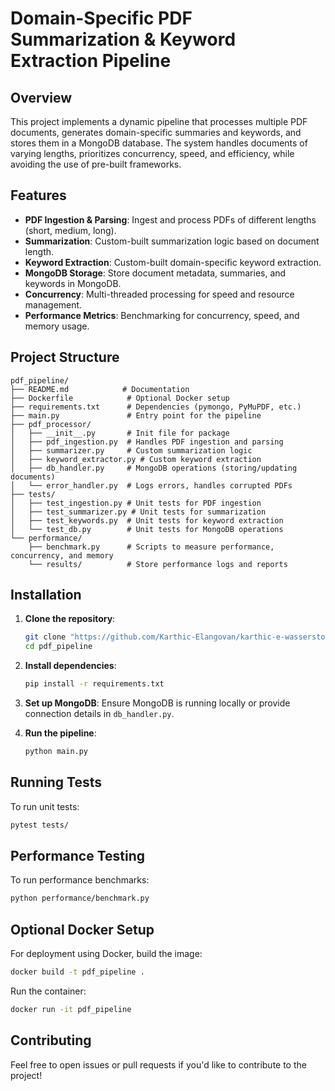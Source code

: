 # Domain-Specific PDF Summarization & Keyword Extraction Pipeline

## Overview
This project implements a dynamic pipeline that processes multiple PDF documents, generates domain-specific summaries and keywords, and stores them in a MongoDB database. The system handles documents of varying lengths, prioritizes concurrency, speed, and efficiency, while avoiding the use of pre-built frameworks.

## Features
- **PDF Ingestion & Parsing**: Ingest and process PDFs of different lengths (short, medium, long).
- **Summarization**: Custom-built summarization logic based on document length.
- **Keyword Extraction**: Custom-built domain-specific keyword extraction.
- **MongoDB Storage**: Store document metadata, summaries, and keywords in MongoDB.
- **Concurrency**: Multi-threaded processing for speed and resource management.
- **Performance Metrics**: Benchmarking for concurrency, speed, and memory usage.

## Project Structure

```plaintext
pdf_pipeline/
├── README.md            # Documentation
├── Dockerfile            # Optional Docker setup
├── requirements.txt      # Dependencies (pymongo, PyMuPDF, etc.)
├── main.py               # Entry point for the pipeline
├── pdf_processor/
│   ├── __init__.py       # Init file for package
│   ├── pdf_ingestion.py  # Handles PDF ingestion and parsing
│   ├── summarizer.py     # Custom summarization logic
│   ├── keyword_extractor.py # Custom keyword extraction
│   ├── db_handler.py     # MongoDB operations (storing/updating documents)
│   └── error_handler.py  # Logs errors, handles corrupted PDFs
├── tests/
│   ├── test_ingestion.py # Unit tests for PDF ingestion
│   ├── test_summarizer.py # Unit tests for summarization
│   ├── test_keywords.py  # Unit tests for keyword extraction
│   └── test_db.py        # Unit tests for MongoDB operations
└── performance/
    ├── benchmark.py      # Scripts to measure performance, concurrency, and memory
    └── results/          # Store performance logs and reports
```

## Installation
1. **Clone the repository**:
   ```bash
   git clone "https://github.com/Karthic-Elangovan/karthic-e-wasserstoff-AiInternTask.git"
   cd pdf_pipeline
   ```

2. **Install dependencies**:
   ```bash
   pip install -r requirements.txt
   ```

3. **Set up MongoDB**:
   Ensure MongoDB is running locally or provide connection details in `db_handler.py`.

4. **Run the pipeline**:
   ```bash
   python main.py
   ```

## Running Tests
To run unit tests:
```bash
pytest tests/
```

## Performance Testing
To run performance benchmarks:
```bash
python performance/benchmark.py
```

## Optional Docker Setup
For deployment using Docker, build the image:
```bash
docker build -t pdf_pipeline .
```

Run the container:
```bash
docker run -it pdf_pipeline
```

## Contributing
Feel free to open issues or pull requests if you'd like to contribute to the project!

